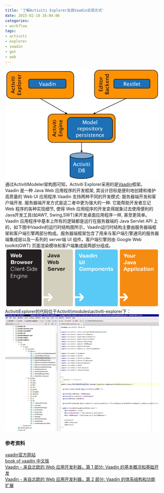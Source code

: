 ```yaml
---
title: '了解Activiti Explorer及其Vaadin实现方式'
date: 2015-02-10 16:04:06
categories: 
- workflow
tags: 
- activiti
- explorer
- vaadin
- gwt
- web
---
```

![了解Activiti Explorer及其Vaadin实现方式](/images/2015/2/0026uWfMgy6PRVScz7nf5.jpg)通过ActivitiModeler架构图可知，Activiti Explorer采用的是[Vaadin](https://vaadin.com/home)框架。
Vaadin 是一种 Java Web 应用程序的开发框架, 其设计目标是便利地创建和维护高质量的 Web UI 应用程序.Vaadin 支持两种不同的开发模式: 服务器端开发和客户端开发. 服务器端开发方式是这二者中更为强大的一种. 它能帮助开发者忘记Web 程序的各种实现细节, 使得 Web 应用程序的开发变得就象过去使用便利的Java开发工具(如AWT, Swing,SWT)来开发桌面应用程序一样, 甚至更简单。
Vaadin 应用程序中基本上所有的逻辑都是运行在服务器端的 Java Servlet API 上的，如下图中Vaadin的运行时结构图所示，Vaadin运行时结构主要由服务器端框架和客户端引擎两部分构成。服务器端框架包含了用来与客户端引擎通讯的服务器端集成层以及一系列的 server端 UI 组件。客户端引擎则由 Google Web toolkit(GWT) 页面渲染模块和客户端集成层两部分组成。
![了解Activiti Explorer及其Vaadin实现方式](/images/2015/2/0026uWfMgy6PRYDN1hP7d.png)
ActivitiExplorer的代码位于Activiti\modules\activiti-explorer下：
![了解Activiti Explorer及其Vaadin实现方式](/images/2015/2/0026uWfMgy6PRZ1wSUga8.jpg)


### 参考资料

[vaadin官方网站](https://vaadin.com/home)    
[book of vaadin 中文版](https://vaadin.com/book/zh/-/page/preface.html)    
[Vaadin - 来自北欧的 Web 应用开发利器，第 1 部分: Vaadin 的基本概况和基础开发](http://www.ibm.com/developerworks/cn/web/1101_wangyc_vaadin1/index.html)    
[Vaadin - 来自北欧的 Web 应用开发利器，第 2 部分: Vaadin 的体系结构和功能扩展](http://www.ibm.com/developerworks/cn/web/1101_wangyc_vaadin2/)    